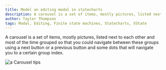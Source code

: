```yaml
---
title: Model an editing modal in statecharts
description: A carousel is a set of items, mostly pictures, listed next to each other and most of the time grouped so that you could navigate between these groups using a next button or a previous button and some dots that will navigate you to a certain group index.
author: Taylor Thompson
tags: Modal, Editing, Finite state machines, Statecharts, XState
---
```


A carousel is a set of items, mostly pictures, listed next to each other and most of the time grouped so that you could navigate between these groups using a next button or a previous button and some dots that will navigate you to a certain group index.

![a Carousel tips](https://i.imgur.com/MoEHuVo.jpg)
